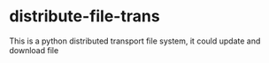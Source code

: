# distribute-file-trans
This is a python distributed transport file system, it could update and download file
